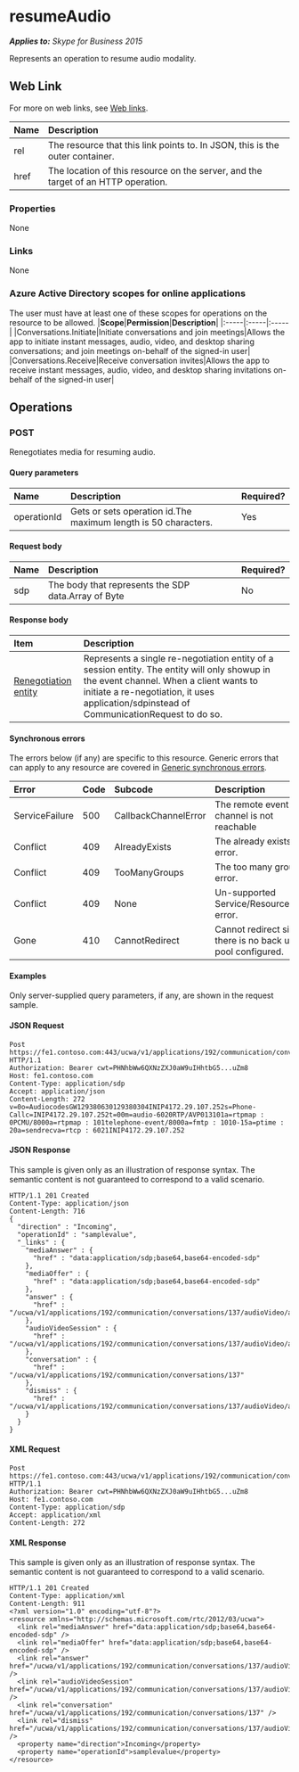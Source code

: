 # resumeAudio

 _**Applies to:** Skype for Business 2015_


Represents an operation to resume audio modality. 
            

## Web Link
<a name = "sectionSection0"> </a>

For more on web links, see [Web links](WebLinks.md).


|**Name**|**Description**|
|:-----|:-----|
|rel|The resource that this link points to. In JSON, this is the outer container.|
|href|The location of this resource on the server, and the target of an HTTP operation.|

### Properties



None

### Links



None

### Azure Active Directory scopes for online applications



The user must have at least one of these scopes for operations on the resource to be allowed.
|**Scope**|**Permission**|**Description**|
|:-----|:-----|:-----|
|Conversations.Initiate|Initiate conversations and join meetings|Allows the app to initiate instant messages, audio, video, and desktop sharing conversations; and join meetings on-behalf of the signed-in user|
|Conversations.Receive|Receive conversation invites|Allows the app to receive instant messages, audio, video, and desktop sharing invitations on-behalf of the signed-in user|

## Operations



<a name="sectionSection2"></a>

### POST




Renegotiates media for resuming audio.

#### Query parameters




|**Name**|**Description**|**Required?**|
|:-----|:-----|:-----|
|operationId|Gets or sets operation id.The maximum length is 50 characters.|Yes|


#### Request body




|**Name**|**Description**|**Required?**|
|:-----|:-----|:-----|
|sdp|The body that represents the SDP data.Array of Byte|No|

#### Response body



|**Item**|**Description**|
|:-----|:-----|
|[Renegotiation entity](ReNegotiationResource_ref.md)|Represents a single re-negotiation entity of a session entity. The entity will only showup in the event channel. When a client wants to initiate a re-negotiation, it uses application/sdpinstead of CommunicationRequest to do so.|

#### Synchronous errors



The errors below (if any) are specific to this resource. Generic errors that can apply to any resource are covered in [Generic synchronous errors](GenericSynchronousErrors.md).

|**Error**|**Code**|**Subcode**|**Description**|
|:-----|:-----|:-----|:-----|
|ServiceFailure|500|CallbackChannelError|The remote event channel is not reachable|
|Conflict|409|AlreadyExists|The already exists error.|
|Conflict|409|TooManyGroups|The too many groups error.|
|Conflict|409|None|Un-supported Service/Resource/API error.|
|Gone|410|CannotRedirect|Cannot redirect since there is no back up pool configured.|

#### Examples



Only server-supplied query parameters, if any, are shown in the request sample.

#### JSON Request




```
Post https://fe1.contoso.com:443/ucwa/v1/applications/192/communication/conversations/137/audioVideo/audioVideoSession/resumeAudio HTTP/1.1
Authorization: Bearer cwt=PHNhbWw6QXNzZXJ0aW9uIHhtbG5...uZm8
Host: fe1.contoso.com
Content-Type: application/sdp
Accept: application/json
Content-Length: 272
v=0o=AudiocodesGW129380630129380304INIP4172.29.107.252s=Phone-Callc=INIP4172.29.107.252t=00m=audio-6020RTP/AVP013101a=rtpmap : 0PCMU/8000a=rtpmap : 101telephone-event/8000a=fmtp : 1010-15a=ptime : 20a=sendrecva=rtcp : 6021INIP4172.29.107.252
```


#### JSON Response



This sample is given only as an illustration of response syntax. The semantic content is not guaranteed to correspond to a valid scenario.
```
HTTP/1.1 201 Created
Content-Type: application/json
Content-Length: 716
{
  "direction" : "Incoming",
  "operationId" : "samplevalue",
  "_links" : {
    "mediaAnswer" : {
      "href" : "data:application/sdp;base64,base64-encoded-sdp"
    },
    "mediaOffer" : {
      "href" : "data:application/sdp;base64,base64-encoded-sdp"
    },
    "answer" : {
      "href" : "/ucwa/v1/applications/192/communication/conversations/137/audioVideo/audioVideoSession/renegotiations/audioVideoRenegotiation/answer"
    },
    "audioVideoSession" : {
      "href" : "/ucwa/v1/applications/192/communication/conversations/137/audioVideo/audioVideoSession"
    },
    "conversation" : {
      "href" : "/ucwa/v1/applications/192/communication/conversations/137"
    },
    "dismiss" : {
      "href" : "/ucwa/v1/applications/192/communication/conversations/137/audioVideo/audioVideoSession/renegotiations/audioVideoRenegotiation/dismiss"
    }
  }
}
```


#### XML Request




```
Post https://fe1.contoso.com:443/ucwa/v1/applications/192/communication/conversations/137/audioVideo/audioVideoSession/resumeAudio HTTP/1.1
Authorization: Bearer cwt=PHNhbWw6QXNzZXJ0aW9uIHhtbG5...uZm8
Host: fe1.contoso.com
Content-Type: application/sdp
Accept: application/xml
Content-Length: 272

```


#### XML Response



This sample is given only as an illustration of response syntax. The semantic content is not guaranteed to correspond to a valid scenario.
```
HTTP/1.1 201 Created
Content-Type: application/xml
Content-Length: 911
<?xml version="1.0" encoding="utf-8"?>
<resource xmlns="http://schemas.microsoft.com/rtc/2012/03/ucwa">
  <link rel="mediaAnswer" href="data:application/sdp;base64,base64-encoded-sdp" />
  <link rel="mediaOffer" href="data:application/sdp;base64,base64-encoded-sdp" />
  <link rel="answer" href="/ucwa/v1/applications/192/communication/conversations/137/audioVideo/audioVideoSession/renegotiations/audioVideoRenegotiation/answer" />
  <link rel="audioVideoSession" href="/ucwa/v1/applications/192/communication/conversations/137/audioVideo/audioVideoSession" />
  <link rel="conversation" href="/ucwa/v1/applications/192/communication/conversations/137" />
  <link rel="dismiss" href="/ucwa/v1/applications/192/communication/conversations/137/audioVideo/audioVideoSession/renegotiations/audioVideoRenegotiation/dismiss" />
  <property name="direction">Incoming</property>
  <property name="operationId">samplevalue</property>
</resource>
```


